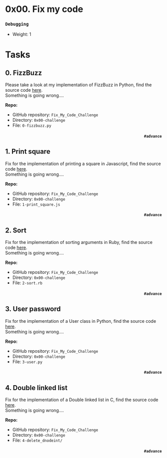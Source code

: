 # 0x00. Fix my code
### `Debugging`

-   Weight: 1


# Tasks

## 0\. FizzBuzz
Please take a look at my implementation of FizzBuzz in Python, find the source code [here](https://github.com/alx-tools/0x00-Fix_My_Code_Challenge/blob/master/0-fizzbuzz.py).    
Something is going wrong….

**Repo:**

-   GitHub repository: `Fix_My_Code_Challenge`
-   Directory: `0x00-challenge`
-   File: `0-fizzbuzz.py`   
#### <p align="right">`#advance`</p>

## 1\. Print square
Fix for the implementation of printing a square in Javascript, find the source code [here](https://github.com/alx-tools/0x00-Fix_My_Code_Challenge/blob/master/1-print_square.js).    
Something is going wrong….

**Repo:**

-   GitHub repository: `Fix_My_Code_Challenge`
-   Directory: `0x00-challenge`
-   File: `1-print_square.js`   
#### <p align="right">`#advance`</p>

## 2\. Sort
Fix for the implementation of sorting arguments in Ruby, find the source code [here](https://github.com/alx-tools/0x00-Fix_My_Code_Challenge/blob/master/2-sort.rb).    
Something is going wrong….

**Repo:**

-   GitHub repository: `Fix_My_Code_Challenge`
-   Directory: `0x00-challenge`
-   File: `2-sort.rb`   
#### <p align="right">`#advance`</p>

## 3\. User password
Fix for the implementation of a User class in Python, find the source code [here](https://github.com/alx-tools/0x00-Fix_My_Code_Challenge/blob/master/3-user.py).    
Something is going wrong….

**Repo:**

-   GitHub repository: `Fix_My_Code_Challenge`
-   Directory: `0x00-challenge`
-   File: `3-user.py`   
#### <p align="right">`#advance`</p>

## 4\.  Double linked list
Fix for the implementation of a Double linked list in C, find the source code [here](https://github.com/alx-tools/0x00-Fix_My_Code_Challenge/blob/master/3-user.py).    
Something is going wrong….

**Repo:**

-   GitHub repository: `Fix_My_Code_Challenge`
-   Directory: `0x00-challenge`
-   File: `4-delete_dnodeint/`   
#### <p align="right">`#advance`</p>